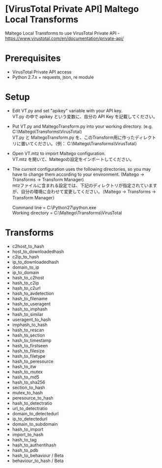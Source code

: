 # [VirusTotal Private API] Maltego Local Transforms
Maltego Local Transforms to use VirusTotal Private API - https://www.virustotal.com/en/documentation/private-api/

# Prerequisites
- VirusTotal Private API access
- Python 2.7.x + requests, json, re module

# Setup
- Edit VT.py and set "apikey" variable with your API key.  
  VT.py の中で apikey という変数に、自分の API Key を記載してください。
- Put VT.py and MaltegoTransform.py into your working directory. (e.g. C:\Maltego\Transforms\VirusTotal)  
  VT.py と MaltegoTransform.py を、このTransform用に作ったディレクトリに置いてください。（例： C:\Maltego\Transforms\VirusTotal）
- Open VT.mtz to import Maltego configuration.  
  VT.mtz を開いて、Maltegoの設定をインポートしてください。
- The current configuration uses the following directories, so you may have to change them according to your environment. (Maltego -> Transforms -> Transform Manager)  
  mtzファイルに含まれる設定では、下記のディレクトリが指定されていますが、自分の環境に合わせて変更してください。（Maltego -> Transforms -> Transform Manager）

  Command line = C:\Python27\python.exe  
  Working directory = C:\Maltego\Transforms\VirusTotal

# Transforms
- c2host_to_hash
- host_to_downloadedhash
- c2ip_to_hash
- ip_to_downloadedhash
- domain_to_ip
- ip_to_domain
- hash_to_c2host
- hash_to_c2ip
- hash_to_c2url
- hash_to_avdetection
- hash_to_filename
- hash_to_useragent
- hash_to_imphash
- hash_to_similar
- useragent_to_hash
- imphash_to_hash
- hash_to_rescan
- hash_to_section
- hash_to_timestamp
- hash_to_firstseen
- hash_to_filesize
- hash_to_filetype
- hash_to_peresource
- hash_to_itw
- hash_to_mutex
- hash_to_md5
- hash_to_sha256
- section_to_hash
- mutex_to_hash
- peresource_to_hash
- hash_to_detectratio
- url_to_detectratio
- domain_to_detectedurl
- ip_to_detectedurl
- domain_to_subdomain
- hash_to_import
- import_to_hash
- hash_to_tag
- hash_to_authentihash
- hash_to_pdb
- hash_to_behaviour / Beta
- behaviour_to_hash / Beta




